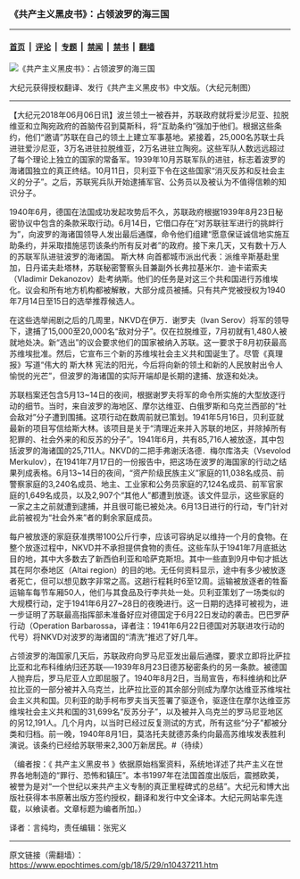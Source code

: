 ### 《共产主义黑皮书》：占领波罗的海三国

---

#### [首页](../../../..?n10437211) &nbsp;|&nbsp; [评论](../../../../../epoch-comment?n10437211) &nbsp;|&nbsp; [专题](../../../../../epoch-special?n10437211) &nbsp;|&nbsp; [禁闻](../../../../../epoch-news?n10437211) &nbsp;|&nbsp; [禁书](../../../../../books?n10437211) &nbsp;|&nbsp; [翻墙](https://github.com/gfw-breaker/nogfw/blob/master/README.md?n10437211)


<div><img alt="《共产主义黑皮书》：占领波罗的海三国" class="attachment-djy_600_400 size-djy_600_400 wp-post-image" src="https://i.epochtimes.com/assets/uploads/2017/12/dcbb5ad1ea37934a168afd29d68d142e-600x400.jpg"/>
<div class="caption">
 <p>
  大纪元获得授权翻译、发行《共产主义黑皮书》中文版。（大纪元制图）
 </p>
</div></div><hr/><div class="post_content" id="artbody" itemprop="articleBody">
 <!-- article content begin -->
 <p>
  【大纪元2018年06月06日讯】波兰领土一被吞并，苏联政府就将爱沙尼亚、拉脱维亚和立陶宛政府的首脑传召到莫斯科，将“互助条约”强加于他们。根据这些条约，他们“邀请”苏联在自己的领土上建立军事基地。紧接着，25,000名苏联士兵进驻爱沙尼亚，3万名进驻拉脱维亚，2万名进驻立陶宛。这些军队人数远远超过了每个理论上独立的国家的常备军。1939年10月苏联军队的进驻，标志着波罗的海诸国独立的真正终结。10月11日，贝利亚下令在这些国家“消灭反苏和反社会主义的分子”。之后，苏联宪兵队开始逮捕军官、公务员以及被认为不值得信赖的知识分子。
 </p>
 <p>
  1940年6月，德国在法国成功发起攻势后不久，苏联政府根据1939年8月23日秘密协议中包含的条款采取行动。6月14日，它借口存在“对苏联驻军进行的挑衅行为”，向波罗的海诸国领导人发出最后通牒，命令他们组建“愿意保证诚信地实施互助条约，并采取措施惩罚该条约所有反对者”的政府。接下来几天，又有数十万人的苏联军队进驻波罗的海诸国。
  <ok href="https://www.epochtimes.com/gb/tag/%E6%96%AF%E5%A4%A7%E6%9E%97.html">
   斯大林
  </ok>
  向首都城市派出代表：派维辛斯基赴里加，日丹诺夫赴塔林，苏联秘密警察头目兼副外长弗拉基米尔．迪卡诺索夫（Vladimir Dekanozov）赴考纳斯。他们的任务是对这三个共和国进行苏维埃化。议会和所有地方机构都被解散，大部分成员被捕。只有共产党被授权为1940年7月14日至15日的选举推荐候选人。
 </p>
 <p>
  在这些选举闹剧之后的几周里，NKVD在伊万．谢罗夫（Ivan Serov）将军的领导下，逮捕了15,000至20,000名“敌对分子”。仅在拉脱维亚，7月初就有1,480人被就地处决。新“选出”的议会要求他们的国家被纳入苏联。这一要求于8月初获最高苏维埃批准。然后，它宣布三个新的苏维埃社会主义共和国诞生了。尽管《真理报》写道“伟大的
  <ok href="https://www.epochtimes.com/gb/tag/%E6%96%AF%E5%A4%A7%E6%9E%97.html">
   斯大林
  </ok>
  宪法的阳光，今后将向新的领土和新的人民放射出令人愉悦的光芒”，但波罗的海诸国的实际开端却是长期的逮捕、放逐和处决。
 </p>
 <p>
  苏联档案还包含5月13~14日的夜间，根据谢罗夫将军的命令所实施的大型放逐行动的细节。当时，来自波罗的海地区、摩尔达维亚、白俄罗斯和乌克兰西部的“社会敌对”分子遭到围捕。这项行动在数周前就已策划。1941年5月16日，贝利亚就最新的项目写信给斯大林。该项目是关于“清理近来并入苏联的地区，并除掉所有犯罪的、社会外来的和反苏的分子”。1941年6月，共有85,716人被放逐，其中包括波罗的海诸国的25,711人。NKVD的二把手弗谢沃洛德．梅尔库洛夫（Vsevolod Merkulov），在1941年7月17日的一份报告中，把这场在波罗的海国家的行动之结果列成表格。6月13~14日的夜间，“资产阶级民族主义”家庭的11,038名成员、前警察家庭的3,240名成员、地主、工业家和公务员家庭的7,124名成员、前军官家庭的1,649名成员，以及2,907个“其他人”都遭到放逐。该文件显示，这些家庭的一家之主之前就遭到逮捕，并且很可能已被处决。6月13日进行的行动，专门针对此前被视为“社会外来”者的剩余家庭成员。
 </p>
 <p>
  每户被放逐的家庭获准携带100公斤行李，应该可容纳足以维持一个月的食物。在整个放逐过程中，NKVD并不承担提供食物的责任。这些车队于1941年7月底抵达目的地，其中大多数去了新西伯利亚和哈萨克斯坦。其中一些直到9月中旬才抵达其在阿尔泰地区（Altai region）的目的地。无任何资料显示，途中有多少被放逐者死亡，但可以想见数字非常之高。这趟行程耗时6至12周。运输被放逐者的牲畜运输车每节车厢50人，他们与其食品及行李共处一处。贝利亚策划了一场类似的大规模行动，定于1941年6月27~28日的夜晚进行。这一日期的选择可被视为，进一步证明了苏联最高指挥部未准备好应对德国定于6月22日发动的袭击。巴巴罗萨行动（Operation Barbarossa，译者注：1941年6月22日德国对苏联进攻行动的代号）将NKVD对波罗的海诸国的“清洗”推迟了好几年。
 </p>
 <p>
  占领波罗的海国家几天后，苏联政府向罗马尼亚发出最后通牒，要求立即将比萨拉比亚和北布科维纳归还苏联──1939年8月23日德苏秘密条约的另一条款。被德国人抛弃后，罗马尼亚人立即屈服了。1940年8月2日，当局宣告，布科维纳和比萨拉比亚的一部分被并入乌克兰，比萨拉比亚的其余部分则成为摩尔达维亚苏维埃社会主义共和国。贝利亚的助手柯布罗夫当天签署了驱逐令，驱逐住在摩尔达维亚苏维埃社会主义共和国的31,699名“反苏分子”，以及被并入乌克兰的罗马尼亚地区的另12,191人。几个月内，以当时已经过反复测试的方式，所有这些“分子”都被分类和归档。前一晚，1940年8月1日，莫洛托夫就德苏条约向最高苏维埃发表胜利演说。该条约已经给苏联带来2,300万新居民。#（待续）
 </p>
 <p>
  （编者按：《
  <ok href="https://www.epochtimes.com/gb/tag/%E5%85%B1%E4%BA%A7%E4%B8%BB%E4%B9%89%E9%BB%91%E7%9A%AE%E4%B9%A6.html">
   共产主义黑皮书
  </ok>
  》依据原始档案资料，系统地详述了共产主义在世界各地制造的“罪行、恐怖和镇压”。本书1997年在法国首度出版后，震撼欧美，被誉为是对“一个世纪以来共产主义专制的真正里程碑式的总结”。大纪元和博大出版社获得本书原著出版方签约授权，翻译和发行中文全译本。大纪元网站率先连载，以飨读者。文章标题为编者所加。）
 </p>
 <p>
  译者：言纯均，责任编辑：张宪义
 </p>
 <!-- article content end -->
 <div id="below_article_ad">
 </div>
</div>


---

原文链接（需翻墙）：https://www.epochtimes.com/gb/18/5/29/n10437211.htm